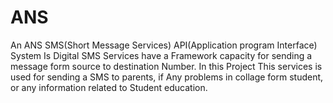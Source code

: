 # ANS
An ANS SMS(Short Message Services) API(Application program Interface)  System Is Digital SMS Services have a Framework capacity for sending  a message form source to destination Number. In this Project This services is  used for sending a SMS to parents, if Any problems in collage form student,  or any information related to Student education. 
